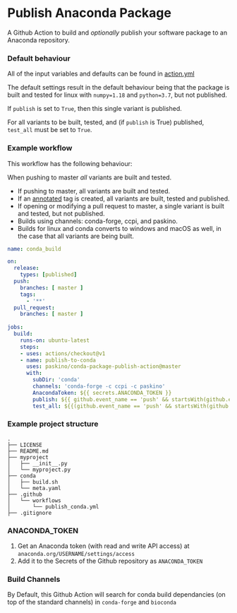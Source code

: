 # Publish Anaconda Package

A Github Action to build and *optionally* publish your software package to an Anaconda repository.

### Default behaviour

All of the input variables and defaults can be found in [action.yml](https://github.com/paskino/conda-package-publish-action/blob/update-readme/action.yml)

The default settings result in the default behaviour being that the package is built and tested for linux with `numpy=1.18` and `python=3.7`, but not published.

If `publish` is set to `True`, then this single variant is published.

For all variants to be built, tested, and (if `publish` is True) published, `test_all` must be set to `True`.

### Example workflow
This workflow has the following behaviour:

When pushing to master *all* variants are built and tested.

- If pushing to master, all variants are built and tested.
- If an [annotated](https://git-scm.com/book/en/v2/Git-Basics-Tagging) tag is created, all variants are built, tested and published.
- If opening or modifying a pull request to master, a single variant is built and tested, but not published.
- Builds using channels: conda-forge, ccpi, and paskino.
- Builds for linux and conda converts to windows and macOS as well, in the case that all variants are being built.

```yaml
name: conda_build

on:
  release:
    types: [published]
  push:
    branches: [ master ]
    tags:
      - '**'
  pull_request:
    branches: [ master ]
    
jobs:
  build:
    runs-on: ubuntu-latest
    steps:
    - uses: actions/checkout@v1
    - name: publish-to-conda
      uses: paskino/conda-package-publish-action@master
      with:
        subDir: 'conda'
        channels: 'conda-forge -c ccpi -c paskino'
        AnacondaToken: ${{ secrets.ANACONDA_TOKEN }}
        publish: ${{ github.event_name == 'push' && startsWith(github.event.ref, 'refs/tags') }}
        test_all: ${{(github.event_name == 'push' && startsWith(github.event.ref, 'refs/tags')) || (github.ref == 'refs/heads/master')}}
```

### Example project structure

```
.
├── LICENSE
├── README.md
├── myproject
│   ├── __init__.py
│   └── myproject.py
├── conda
│   ├── build.sh
│   └── meta.yaml
├── .github
│   └── workflows
│       └── publish_conda.yml
├── .gitignore
```

### ANACONDA_TOKEN

1. Get an Anaconda token (with read and write API access) at `anaconda.org/USERNAME/settings/access` 
2. Add it to the Secrets of the Github repository as `ANACONDA_TOKEN`

### Build Channels
By Default, this Github Action will search for conda build dependancies (on top of the standard channels) in `conda-forge` and `bioconda`
